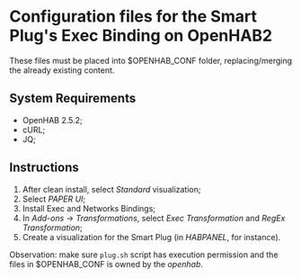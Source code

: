 # Configuration files for the Smart Plug's Exec Binding on OpenHAB2

These files must be placed into $OPENHAB_CONF folder, replacing/merging the already existing content.

## System Requirements

- OpenHAB 2.5.2;
- cURL;
- JQ;

## Instructions

1. After clean install, select *Standard* visualization;
2. Select *PAPER UI*;
3. Install Exec and Networks Bindings;
4. In *Add-ons* -> *Transformations*, select *Exec Transformation* and *RegEx Transformation*;
5. Create a visualization for the Smart Plug (in *HABPANEL*, for instance).

Observation: make sure `plug.sh` script has execution permission and the files in $OPENHAB_CONF is owned by the *openhab*.


